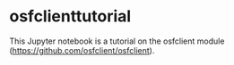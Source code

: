# osfclienttutorial
This Jupyter notebook is a tutorial on the osfclient module (https://github.com/osfclient/osfclient).
